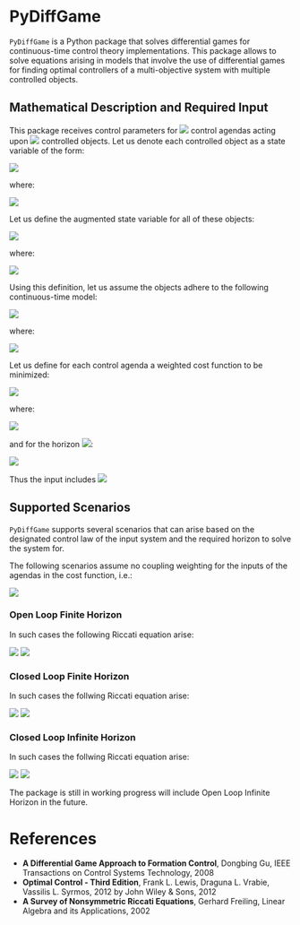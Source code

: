 # PyDiffGame

`PyDiffGame` is a Python package that solves differential games for continuous-time control theory implementations.
This package allows to solve equations arising in models that involve the use of differential games
for finding optimal controllers of a multi-objective system with multiple controlled objects.

## Mathematical Description and Required Input
This package receives control parameters for <img src="https://render.githubusercontent.com/render/math?math=N \in \mathbb{N}"> control agendas acting upon <img src="https://render.githubusercontent.com/render/math?math=n \in \mathbb{N}"> controlled objects. Let us denote each controlled object as a state variable of the form:

<img src="https://render.githubusercontent.com/render/math?math=x_i \in \mathbb{R}^{m_i}">

where: 

<img src="https://render.githubusercontent.com/render/math?math=m_i \in \mathbb{N} \ : \ \forall 1 \leq i \leq n">


Let us define the augmented state variable for all of these objects:

<img src="https://render.githubusercontent.com/render/math?math=x = [x_1, ..., x_n]^T">

where:

<img src="https://render.githubusercontent.com/render/math?math=x \in \mathbb{R}^{M}, M = \sum_{i=1}^n m_i">

Using this definition, let us assume the objects adhere to the following continuous-time model:

<img src="https://render.githubusercontent.com/render/math?math=\dot{x} = A x %2B \sum_{j=1}^NB_{j} u_j \ : \ x(0) = x_0">

where:

<img src="https://render.githubusercontent.com/render/math?math=A \in \mathbb{R}^{M \times M}, B_{j} \in \mathbb{R}^{M \times k_j} , u_j \in  \mathbb{R}^{k_j}, k_j \in  \mathbb{N} \ : \ \forall 1 \leq j \leq N">

Let us define for each control agenda a weighted cost function to be minimized:

<img src="https://render.githubusercontent.com/render/math?math=J_i = \int_0^{T_f} (x^TQ_ix %2B \sum_{j=1}^N u_j^TR_{ij}u_j)dt, \ : \ \forall 1 \leq j \leq N">

where:

<img src="https://render.githubusercontent.com/render/math?math=Q_i \in \mathbb{R}^{M \times M}, R_{ij} \in \mathbb{R}^{k_j \times k_j} \ : \ \forall 1 \leq i \leq j \leq N">

and for the horizon <img src="https://render.githubusercontent.com/render/math?math=T_f">:

<img src="https://render.githubusercontent.com/render/math?math=T_f \in \mathbb{R} \cup \{ \infty \}">

Thus the input includes <img src="https://render.githubusercontent.com/render/math?math=\{ m_i \}_{i=1}^N, A, \{ B_i \}_{i=1}^N, \{ Q_i \}_{i=1}^N, \{ \{ R_{ij} \}_{i=1}^N\}_{j=1}^N, T_f, x_0">

## Supported Scenarios
`PyDiffGame` supports several scenarios that can arise based on the designated control law 
of the input system  and the required horizon to solve the system for.

The following scenarios assume no coupling weighting for the inputs of the agendas in the cost function, i.e.:

<img src="https://render.githubusercontent.com/render/math?math=R_{ij}=0_{k_i \times k_i} \ : \ \forall 1 \leq i \neq j \leq N">

### Open Loop Finite Horizon

In such cases the following Riccati equation arise:

<img src="https://render.githubusercontent.com/render/math?math=\frac{dP_i}{dt} = - A^T P_i - P_i A - Q_i %2B P_i \sum_{j=1}^N S_j P_j  \ : \ \forall 1 \leq i \leq N">
<img src="https://render.githubusercontent.com/render/math?math=S_j = B_j R_{jj}^{-1} B_j^T \ : \ \forall 1 \leq i \leq N">

### Closed Loop Finite Horizon

In such cases the follwing Riccati equation arise:

<img src="https://render.githubusercontent.com/render/math?math=\frac{dP_i}{dt} = - A^T P_i - P_i A - Q_i %2B P_i \big(\sum_{j=1}^N S_j P_j\big)  %2B \big(\sum_{\substack{j=1 \\ j \neq i}}^NP_jS_j\big)  P_i\ : \ \forall 1 \leq i \leq N">
<img src="https://render.githubusercontent.com/render/math?math=S_j = B_j R_{jj}^{-1} B_j^T \ : \ \forall 1 \leq i \leq N">

### Closed Loop Infinite Horizon

In such cases the follwing Riccati equation arise:

<img src="https://render.githubusercontent.com/render/math?math=0 = P_i A_c %2B A_c^T P_i %2B Q_i %2B \sum_{j=1}^N P_jB_j R_{jj}^{-T}R_{ij}R_{jj}^{-1}B_j^TP_j \ : \ \forall 1 \leq i \leq N">
<img src="https://render.githubusercontent.com/render/math?math=A_c = A - \sum_{i=1}^N S_iP_i \ , \ S_i = B_i R_{ii}^{-1}B_i^T">

The package is still in working progress will include Open Loop Infinite Horizon in the future.

# References
- **A Differential Game Approach to Formation Control**, Dongbing Gu, IEEE Transactions on Control Systems Technology, 2008
- **Optimal Control - Third Edition**, Frank L. Lewis, Draguna L. Vrabie, Vassilis L. Syrmos, 2012 by John Wiley & Sons, 2012
- **A Survey of Nonsymmetric Riccati Equations**, Gerhard Freiling, Linear Algebra and its Applications, 2002
